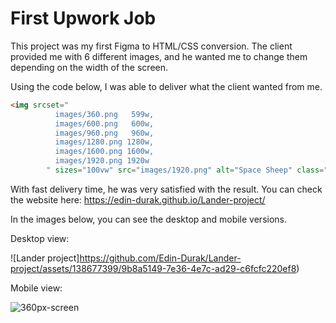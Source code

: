 # First Upwork Job

This project was my first Figma to HTML/CSS conversion. The client provided me with 6 different images, and he wanted me to change them depending on the width of the screen.

Using the code below, I was able to deliver what the client wanted from me.

```html
<img srcset="
          images/360.png   599w,
          images/600.png   600w,
          images/960.png   960w,
          images/1280.png 1280w,
          images/1600.png 1600w,
          images/1920.png 1920w
        " sizes="100vw" src="images/1920.png" alt="Space Sheep" class="header-img">
```

With fast delivery time, he was very satisfied with the result.
You can check the website here: https://edin-durak.github.io/Lander-project/

In the images below, you can see the desktop and mobile versions.

Desktop view:

![Lander project]https://github.com/Edin-Durak/Lander-project/assets/138677399/9b8a5149-7e36-4e7c-ad29-c6fcfc220ef8)

Mobile view:

![360px-screen](https://github.com/Edin-Durak/Lander-project/assets/138677399/0f018c64-4539-495a-9895-cc5dd3cdecff)
